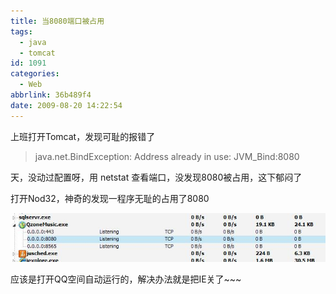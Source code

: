 ```yaml
---
title: 当8080端口被占用
tags:
  - java
  - tomcat
id: 1091
categories:
  - Web
abbrlink: 36b489f4
date: 2009-08-20 14:22:54
---
```

上班打开Tomcat，发现可耻的报错了

> java.net.BindException: Address already in use: JVM_Bind:8080

天，没动过配置呀，用 netstat 查看端口，没发现8080被占用，这下郁闷了

打开Nod32，神奇的发现一程序无耻的占用了8080

![](/images/2009/08/20_200908201635023855_6793.jpg)

应该是打开QQ空间自动运行的，解决办法就是把IE关了~~~